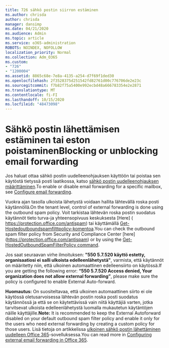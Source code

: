 ```yaml
---
title: 726 sähkö postin siirron estäminen
ms.author: chrisda
author: chrisda
manager: dansimp
ms.date: 04/21/2020
ms.audience: Admin
ms.topic: article
ms.service: o365-administration
ROBOTS: NOINDEX, NOFOLLOW
localization_priority: Normal
ms.collection: Adm_O365
ms.custom:
- "726"
- "1200004"
ms.assetid: 8865c68e-7e8a-4135-a254-d7f69f1ded30
ms.openlocfilehash: 2f3528375d251542fd82761d00c776706de2e23c
ms.sourcegitcommit: f7b82f75a5400e992ecbd48a666783354e2e2871
ms.translationtype: MT
ms.contentlocale: fi-FI
ms.lasthandoff: 10/15/2020
ms.locfileid: "48473098"
---
```

# <a name="blocking-or-unblocking-email-forwarding"></a><span data-ttu-id="6b3c6-102">Sähkö postin lähettämisen estäminen tai eston poistaminen</span><span class="sxs-lookup"><span data-stu-id="6b3c6-102">Blocking or unblocking email forwarding</span></span>

<span data-ttu-id="6b3c6-103">Jos haluat ottaa sähkö postin uudelleenohjauksen käyttöön tai poistaa sen käytöstä tietyssä posti laatikossa, katso [sähkö postin uudelleenohjauksen määrittäminen](https://docs.microsoft.com/microsoft-365/admin/email/configure-email-forwarding).</span><span class="sxs-lookup"><span data-stu-id="6b3c6-103">To enable or disable email forwarding for a specific mailbox, see [Configure email forwarding](https://docs.microsoft.com/microsoft-365/admin/email/configure-email-forwarding).</span></span>

<span data-ttu-id="6b3c6-104">Vuokra ajan tasolla ulkoista lähetystä voidaan hallita lähtevällä roska posti käytännöllä.</span><span class="sxs-lookup"><span data-stu-id="6b3c6-104">On the tenant level, control of external forwarding is done using the outbound spam policy.</span></span> <span data-ttu-id="6b3c6-105">Voit tarkistaa lähtevän roska postin suodatus käytännöt tieto turva-ja yhteensopivuus keskuksesta [Here] ( https://protection.office.com/antispam) tai käyttämällä [Get-Hostedoutboundspamfilttpolicy-komentoa](https://docs.microsoft.com/powershell/module/exchange/get-hostedoutboundspamfilterpolicy).</span><span class="sxs-lookup"><span data-stu-id="6b3c6-105">You can check the outbound spam filter policy from Security and Compliance Center [here] (https://protection.office.com/antispam) or by using the [Get-HostedOutboundSpamFilterPolicy command](https://docs.microsoft.com/powershell/module/exchange/get-hostedoutboundspamfilterpolicy).</span></span>

<span data-ttu-id="6b3c6-106">Jos saat seuraavan virhe ilmoituksen: **"550 5.7.520 käyttö estetty, organisaatiosi ei salli ulkoista edelleenlähetystä"**, varmista, että käytännöt on määritetty niin, että ulkoinen automaattinen edelleensiirto on käytössä.</span><span class="sxs-lookup"><span data-stu-id="6b3c6-106">If you are getting the following error: **“550 5.7.520 Access denied, Your organization does not allow external forwarding”**, please make sure the policy is configured to enable External Auto-forward.</span></span>

<span data-ttu-id="6b3c6-107">**Huomautus:** On suositeltavaa, että ulkoinen automaattinen siirto ei ole käytössä oletusarvoisessa lähtevän postin roska posti suodatus käytännössä ja että se on käytettävissä vain niitä käyttäjiä varten, jotka tarvitsevat ulkoista edelleenlähetystä luomalla mukautetun käytäntöjen näille käyttäjille.</span><span class="sxs-lookup"><span data-stu-id="6b3c6-107">**Note:** It is recommended to keep the External Autoforward disabled on your default outbound spam filter policy and enable it only for the users who need external forwarding by creating a custom policy for those users.</span></span> <span data-ttu-id="6b3c6-108">Lisä tietoja on artikkelissa [ulkoinen sähkö postin lähettäminen uudelleen Office 365](https://docs.microsoft.com/microsoft-365/security/office-365-security/external-email-forwarding)-sovelluksessa.</span><span class="sxs-lookup"><span data-stu-id="6b3c6-108">You can read more in [Configuring external email forwarding in Office 365](https://docs.microsoft.com/microsoft-365/security/office-365-security/external-email-forwarding).</span></span>